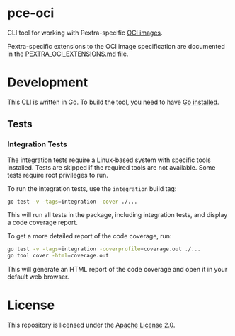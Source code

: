 # pce-oci
CLI tool for working with Pextra-specific [OCI images](https://github.com/opencontainers/image-spec/blob/main/spec.md).

Pextra-specific extensions to the OCI image specification are documented in the [PEXTRA_OCI_EXTENSIONS.md](./PEXTRA_OCI_EXTENSIONS.md) file.

# Development
This CLI is written in Go. To build the tool, you need to have [Go installed](https://go.dev/doc/install).

## Tests
### Integration Tests
The integration tests require a Linux-based system with specific tools installed. Tests are skipped if the required tools are not available. Some tests require root privileges to run.

To run the integration tests, use the `integration` build tag:
```bash
go test -v -tags=integration -cover ./...
```
This will run all tests in the package, including integration tests, and display a code coverage report.

To get a more detailed report of the code coverage, run:
```bash
go test -v -tags=integration -coverprofile=coverage.out ./...
go tool cover -html=coverage.out
```
This will generate an HTML report of the code coverage and open it in your default web browser.

# License
This repository is licensed under the [Apache License 2.0](./LICENSE).
